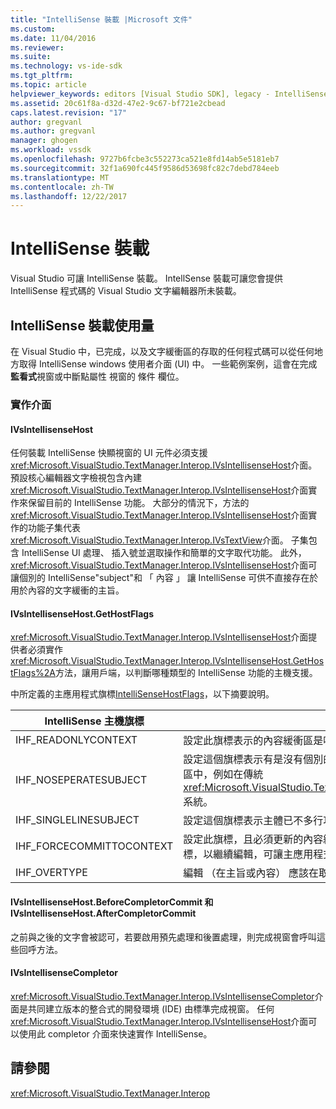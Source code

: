 ```yaml
---
title: "IntelliSense 裝載 |Microsoft 文件"
ms.custom: 
ms.date: 11/04/2016
ms.reviewer: 
ms.suite: 
ms.technology: vs-ide-sdk
ms.tgt_pltfrm: 
ms.topic: article
helpviewer_keywords: editors [Visual Studio SDK], legacy - IntelliSense hosting
ms.assetid: 20c61f8a-d32d-47e2-9c67-bf721e2cbead
caps.latest.revision: "17"
author: gregvanl
ms.author: gregvanl
manager: ghogen
ms.workload: vssdk
ms.openlocfilehash: 9727b6fcbe3c552273ca521e8fd14ab5e5181eb7
ms.sourcegitcommit: 32f1a690fc445f9586d53698fc82c7debd784eeb
ms.translationtype: MT
ms.contentlocale: zh-TW
ms.lasthandoff: 12/22/2017
---
```

# <a name="intellisense-hosting"></a>IntelliSense 裝載
Visual Studio 可讓 IntelliSense 裝載。 IntellSense 裝載可讓您會提供 IntelliSense 程式碼的 Visual Studio 文字編輯器所未裝載。  
  
## <a name="intellisense-hosting-usage"></a>IntelliSense 裝載使用量  
 在 Visual Studio 中，已完成，以及文字緩衝區的存取的任何程式碼可以從任何地方取得 IntelliSense windows 使用者介面 (UI) 中。 一些範例案例，這會在完成**監看式**視窗或中斷點屬性 視窗的 條件 欄位。  
  
### <a name="implementation-interfaces"></a>實作介面  
  
#### <a name="ivsintellisensehost"></a>IVsIntellisenseHost  
 任何裝載 IntelliSense 快顯視窗的 UI 元件必須支援<xref:Microsoft.VisualStudio.TextManager.Interop.IVsIntellisenseHost>介面。 預設核心編輯器文字檢視包含內建<xref:Microsoft.VisualStudio.TextManager.Interop.IVsIntellisenseHost>介面實作來保留目前的 IntelliSense 功能。 大部分的情況下，方法的<xref:Microsoft.VisualStudio.TextManager.Interop.IVsIntellisenseHost>介面實作的功能子集代表<xref:Microsoft.VisualStudio.TextManager.Interop.IVsTextView>介面。 子集包含 IntelliSense UI 處理、 插入號並選取操作和簡單的文字取代功能。 此外，<xref:Microsoft.VisualStudio.TextManager.Interop.IVsIntellisenseHost>介面可讓個別的 IntelliSense"subject"和 「 內容 」 讓 IntelliSense 可供不直接存在於用於內容的文字緩衝的主旨。  
  
#### <a name="ivsintellisensehostgethostflags"></a>IVsIntellisenseHost.GetHostFlags  
 <xref:Microsoft.VisualStudio.TextManager.Interop.IVsIntellisenseHost>介面提供者必須實作<xref:Microsoft.VisualStudio.TextManager.Interop.IVsIntellisenseHost.GetHostFlags%2A>方法，讓用戶端，以判斷哪種類型的 IntelliSense 功能的主機支援。  
  
 中所定義的主應用程式旗標[IntelliSenseHostFlags](../extensibility/intellisensehostflags.md)，以下摘要說明。  
  
|IntelliSense 主機旗標|描述|  
|----------------------------|-----------------|  
|IHF_READONLYCONTEXT|設定此旗標表示的內容緩衝區是唯讀和編輯，就會發生只在主旨文字。|  
|IHF_NOSEPERATESUBJECT|設定這個旗標表示有是沒有個別的 IntelliSense 主旨。 主旨存在於內容緩衝區中，例如在傳統<xref:Microsoft.VisualStudio.TextManager.Interop.IVsTextView>IntelliSense 系統。|  
|IHF_SINGLELINESUBJECT|設定這個旗標表示主體已不多行功能，例如在單一行中編輯**監看式**視窗。|  
|IHF_FORCECOMMITTOCONTEXT|設定此旗標，且必須更新的內容緩衝區，如果要忽略的內容緩衝區上的唯讀旗標，以繼續編輯，可讓主應用程式。|  
|IHF_OVERTYPE|編輯 （在主旨或內容） 應該在取代模式中執行。|  
  
#### <a name="ivsintellisensehostbeforecompletorcommit-and-ivsintellisensehostaftercompletorcommit"></a>IVsIntellisenseHost.BeforeCompletorCommit 和 IVsIntellisenseHost.AfterCompletorCommit  
 之前與之後的文字會被認可，若要啟用預先處理和後置處理，則完成視窗會呼叫這些回呼方法。  
  
#### <a name="ivsintellisensecompletor"></a>IVsIntellisenseCompletor  
 <xref:Microsoft.VisualStudio.TextManager.Interop.IVsIntellisenseCompletor>介面是共同建立版本的整合式的開發環境 (IDE) 由標準完成視窗。 任何<xref:Microsoft.VisualStudio.TextManager.Interop.IVsIntellisenseHost>介面可以使用此 completor 介面來快速實作 IntelliSense。  
  
## <a name="see-also"></a>請參閱  
 <xref:Microsoft.VisualStudio.TextManager.Interop>